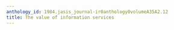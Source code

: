 ```yaml
---
anthology_id: 1984.jasis_journal-ir0anthology0volumeA35A2.12
title: The value of information services
---
```

